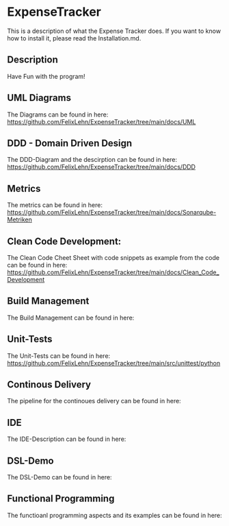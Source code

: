 # ExpenseTracker
This is a description of what the Expense Tracker does. If you want to know how to install it, please read the Installation.md. 

## Description
Have Fun with the program! 

## UML Diagrams
The Diagrams can be found in here: 
https://github.com/FelixLehn/ExpenseTracker/tree/main/docs/UML
## DDD - Domain Driven Design
The DDD-Diagram and the descirption can be found in here: 
https://github.com/FelixLehn/ExpenseTracker/tree/main/docs/DDD

## Metrics
The metrics can be found in here: 
https://github.com/FelixLehn/ExpenseTracker/tree/main/docs/Sonarqube-Metriken

## Clean Code Development:
The Clean Code Cheet Sheet with code snippets as example from the code can be found in here: 
https://github.com/FelixLehn/ExpenseTracker/tree/main/docs/Clean_Code_Development

## Build Management
The Build Management can be found in here:

## Unit-Tests
The Unit-Tests can be found in here: 
https://github.com/FelixLehn/ExpenseTracker/tree/main/src/unittest/python

## Continous Delivery
The pipeline for the continoues delivery can be found in here: 

## IDE
The IDE-Description can be found in here:

## DSL-Demo
The DSL-Demo can be found in here: 

## Functional Programming
The functioanl programming aspects and its examples can be found in here: 

